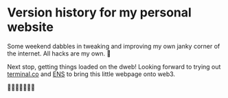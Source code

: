 # Version history for my personal website
Some weekend dabbles in tweaking and improving my own janky corner of the internet. All hacks are my own. 😬

Next stop, getting things loaded on the dweb! Looking forward to trying out [terminal.co](https://terminal.co) and [ENS](https://app.ens.domains/) to bring this little webpage onto web3.

🚀🚀🚀🚀🚀🚀🚀
